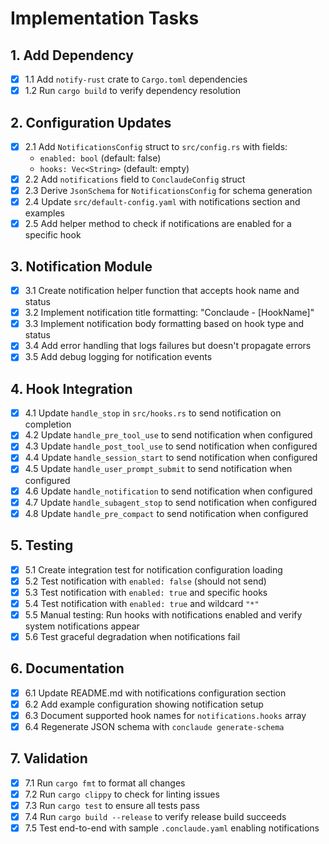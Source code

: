 # Implementation Tasks

## 1. Add Dependency

- [x] 1.1 Add `notify-rust` crate to `Cargo.toml` dependencies
- [x] 1.2 Run `cargo build` to verify dependency resolution

## 2. Configuration Updates

- [x] 2.1 Add `NotificationsConfig` struct to `src/config.rs` with fields:
  - `enabled: bool` (default: false)
  - `hooks: Vec<String>` (default: empty)
- [x] 2.2 Add `notifications` field to `ConclaudeConfig` struct
- [x] 2.3 Derive `JsonSchema` for `NotificationsConfig` for schema generation
- [x] 2.4 Update `src/default-config.yaml` with notifications section and examples
- [x] 2.5 Add helper method to check if notifications are enabled for a specific hook

## 3. Notification Module

- [x] 3.1 Create notification helper function that accepts hook name and status
- [x] 3.2 Implement notification title formatting: "Conclaude - [HookName]"
- [x] 3.3 Implement notification body formatting based on hook type and status
- [x] 3.4 Add error handling that logs failures but doesn't propagate errors
- [x] 3.5 Add debug logging for notification events

## 4. Hook Integration

- [x] 4.1 Update `handle_stop` in `src/hooks.rs` to send notification on completion
- [x] 4.2 Update `handle_pre_tool_use` to send notification when configured
- [x] 4.3 Update `handle_post_tool_use` to send notification when configured
- [x] 4.4 Update `handle_session_start` to send notification when configured
- [x] 4.5 Update `handle_user_prompt_submit` to send notification when configured
- [x] 4.6 Update `handle_notification` to send notification when configured
- [x] 4.7 Update `handle_subagent_stop` to send notification when configured
- [x] 4.8 Update `handle_pre_compact` to send notification when configured

## 5. Testing

- [x] 5.1 Create integration test for notification configuration loading
- [x] 5.2 Test notification with `enabled: false` (should not send)
- [x] 5.3 Test notification with `enabled: true` and specific hooks
- [x] 5.4 Test notification with `enabled: true` and wildcard `"*"`
- [x] 5.5 Manual testing: Run hooks with notifications enabled and verify system notifications appear
- [x] 5.6 Test graceful degradation when notifications fail

## 6. Documentation

- [x] 6.1 Update README.md with notifications configuration section
- [x] 6.2 Add example configuration showing notification setup
- [x] 6.3 Document supported hook names for `notifications.hooks` array
- [x] 6.4 Regenerate JSON schema with `conclaude generate-schema`

## 7. Validation

- [x] 7.1 Run `cargo fmt` to format all changes
- [x] 7.2 Run `cargo clippy` to check for linting issues
- [x] 7.3 Run `cargo test` to ensure all tests pass
- [x] 7.4 Run `cargo build --release` to verify release build succeeds
- [x] 7.5 Test end-to-end with sample `.conclaude.yaml` enabling notifications
